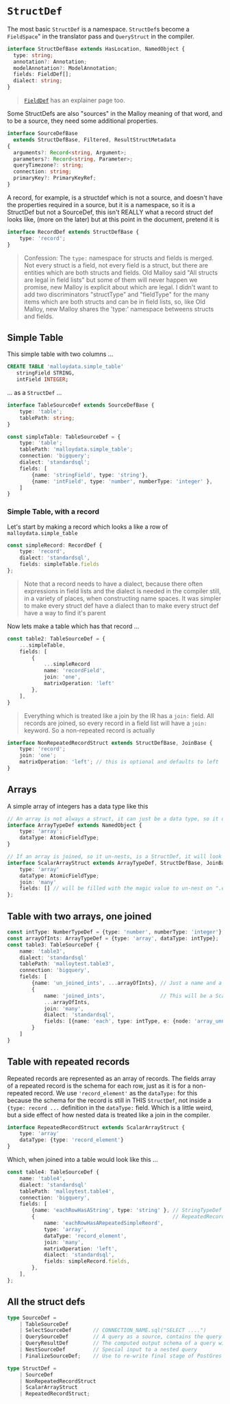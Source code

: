 # `StructDef`

The most basic `StructDef` is a namespace. `StructDef`s become a `FieldSpace`" in the translator pass and `QueryStruct` in the compiler.

```TypeScript
interface StructDefBase extends HasLocation, NamedObject {
  type: string;
  annotation?: Annotation;
  modelAnnotation?: ModelAnnotation;
  fields: FieldDef[];
  dialect: string;
}
```

> [`FieldDef`](fielddef.md) has an explainer page too.

Some StructDefs are also "sources" in the Malloy meaning of that word, and to be a source, they need some additional properties.

```TypeScript
interface SourceDefBase
  extends StructDefBase, Filtered, ResultStructMetadata
{
  arguments?: Record<string, Argument>;
  parameters?: Record<string, Parameter>;
  queryTimezone?: string;
  connection: string;
  primaryKey?: PrimaryKeyRef;
}
```

A record, for example, is a structdef which is not a source, and doesn't have the properties required in a source, but it is a namespace, so it is a StructDef but not a SourceDef, this isn't REALLY what a record struct def looks like, (more on the later) but at this point in the document, pretend it is

```TypeScript
interface RecordDef extends StructDefBase {
    type: 'record';
}
```

> Confession: The `type:` namespace for structs and fields is merged. Not every struct is a field, not every field is a struct, but there are entities which are both structs and fields. Old Malloy said "All structs are legal in field lists" but some of them will never happen we promise,
new Malloy is explicit about which are legal. I didn't want to add two discriminators "structType" and "fieldType" for the many items which are both structs and can be in field lists, so, like Old Malloy, new Malloy shares the 'type:' namespace betweens structs and fields.

## Simple Table

This simple table with two columns ...

```SQL
CREATE TABLE 'malloydata.simple_table'
   stringField STRING,
   intField INTEGER;
```

... as a `StructDef` ...

```TypeScript
interface TableSourceDef extends SourceDefBase {
    type: 'table';
    tablePath: string;
}

const simpleTable: TableSourceDef = {
    type: 'table';
    tablePath: 'malloydata.simple_table';
    connection: 'bigquery';
    dialect: 'standardsql';
    fields: [
        {name: 'stringField', type: 'string'},
        {name: 'intField', type: 'number', numberType: 'integer' },
    ]
}
```

### Simple Table, with a record

Let's start by making a record which looks a like a row of `malloydata.simple_table`

```TypeScript
const simpleRecord: RecordDef {
    type: 'record',
    dialect: 'standardsql',
    fields: simpleTable.fields
};
```

> Note that a record needs to have a dialect, because there often expressions in
> field lists and the dialect is needed in the compiler still, in a variety of
> places, when constructing name spaces. It was simpler to make every struct def
> have a dialect than to make every struct def have a way to find it's parent

Now lets make a table which has that record ...

```TypeScript
const table2: TableSourceDef = {
    ...simpleTable,
    fields: [
        {
            ...simpleRecord
            name: 'recordField',
            join: 'one',
            matrixOperation: 'left'
        },
    ],
}
```

> Everything which is treated like a join by the IR has a `join:` field. All records are joined, so every record in a field list will have a `join:` keyword. So a non-repeated record is actually
```TypeScript
interface NonRepeatedRecordStruct extends StructDefBase, JoinBase {
    type: 'record';
    join: 'one';
    matrixOperation: 'left'; // this is optional and defaults to left
}
```

## Arrays

A simple array of integers has a data type like this

```TypeScript
// An array is not always a struct, it can just be a data type, so it does NOT extend StructDefbase
interface ArrayTypeDef extends NamedObject {
    type: 'array';
    dataType: AtomicFieldType;
}

// If an array is joined, so it un-nests, is a StructDef, it will look like this
interface ScalarArrayStruct extends ArrayTypeDef, StructDefBase, JoinBase {
    type: 'array'
    dataType: AtomicFieldType;
    join: 'many'
    fields: [] // will be filled with the magic value to un-nest on ".each"
};
```

## Table with two arrays, one joined

```TypeScript
const intType: NumberTypeDef = {type: 'number', numberType: 'integer'};
const arrayOfInts: ArrayTypeDef = {type: 'array', dataType: intType};
const table3: TableSourceDef {
    name: 'table3',
    dialect: 'standardsql'
    tablePath: 'malloytest.table3',
    connection: 'bigquery',
    fields: [
        {name: 'un_joined_ints', ...arrayOfInts}, // Just a name and a type, not a struct, no fields
        {
            name: 'joined_ints',                  // This will be a ScalarArrayStruct
            ...arrayOfInts,
            join: 'many',
            dialect: 'standardsql',
            fields: [{name: 'each', type: intType, e: {node: 'array_unnest', arrayName: 'joined_ints' }}],
        }
    ]
}
```

## Table with repeated records

Repeated records are represented as an array of records. The fields array of a repeated record is
the schema for each row, just as it is for a non-repeated record. We use `'record_element'` as the `dataType:` for this because the schema for the record is still in THIS `StructDef`, not inside a `{type: record ...`
definition in the `dataType:` field. Which is a little weird, but a side effect of how nested data is
treated like a join in the compiler.

```TypeScript
interface RepeatedRecordStruct extends ScalarArrayStruct {
    type: 'array'
    dataType: {type: 'record_element'}
}
```

Which, when joined into a table would look like this ...

```TypeScript
const table4: TableSourceDef {
    name: 'table4',
    dialect: 'standardsql'
    tablePath: 'malloytest.table4',
    connection: 'bigquery',
    fields: [
        {name: 'eachRowHasAString', type: 'string' }, // StringTypeDef & FieldDefBase
        {                                             // RepeatedRecordStruct & FieldDefBase
            name: 'eachRowHasARepeatedSimpleReord',
            type: 'array',
            dataType: 'record_element',
            join: 'many',
            matrixOperation: 'left',
            dialect: 'standardsql',
            fields: simpleRecord.fields,
        },
    ],
};
```

## All the struct defs

```TypeScript
type SourceDef =
    | TableSourceDef
    | SelectSourceDef       // CONNECTION_NAME.sql("SELECT ....")
    | QuerySourceDef        // A query as a source, contains the query
    | QueryResultDef        // The computed output schema of a query without the query
    | NestSourceDef         // Special input to a nested query
    | FinalizeSourceDef;    // Use to re-write final stage of PostGres queries

type StructDef =
    | SourceDef
    | NonRepeatedRecordStruct
    | ScalarArrayStruct
    | RepeatedRecordStruct;
```
